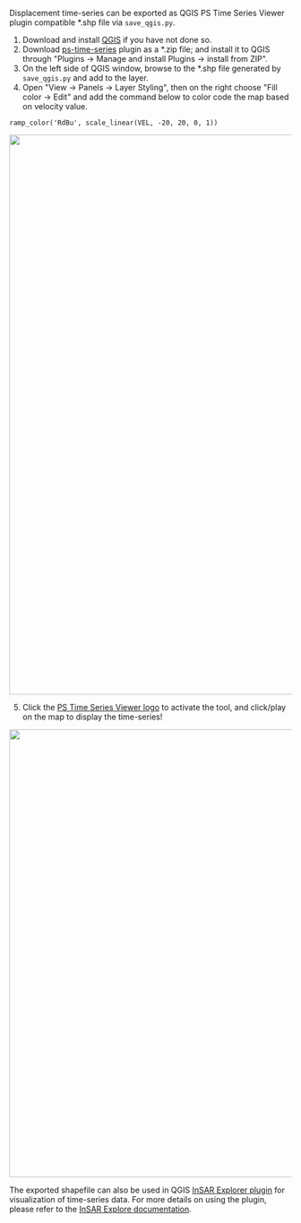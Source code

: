 Displacement time-series can be exported as QGIS PS Time Series Viewer plugin compatible *.shp file via `save_qgis.py`.

1. Download and install [QGIS](https://qgis.org/en/site/) if you have not done so.
2. Download [ps-time-series](https://plugins.qgis.org/plugins/pstimeseries/) plugin as a *.zip file; and install it to QGIS through "Plugins -> Manage and install Plugins -> install from ZIP".
3. On the left side of QGIS window, browse to the *.shp file generated by `save_qgis.py` and add to the layer.
4. Open "View -> Panels -> Layer Styling", then on the right choose "Fill color -> Edit" and add the command below to color code the map based on velocity value.

```
ramp_color('RdBu', scale_linear(VEL, -20, 20, 0, 1))
```

<p align="left">
  <img width="1000" src="https://insarlab.github.io/figs/docs/mintpy/QGIS-PS-TSV-map.png">
</p>

5. Click the [PS Time Series Viewer logo](https://gitlab.com/faunalia/ps-speed/blob/master/icons/logo.png) to activate the tool, and click/play on the map to display the time-series!

<p align="left">
  <img width="800" src="https://insarlab.github.io/figs/docs/mintpy/QGIS-PS-TSV-point.png">
</p>

The exported shapefile can also be used in QGIS [InSAR Explorer plugin](https://plugins.qgis.org/plugins/insar_explorer-dev/) for visualization of time-series data.
For more details on using the plugin, please refer to the [InSAR Explore documentation](https://insar-explorer.readthedocs.io/).

